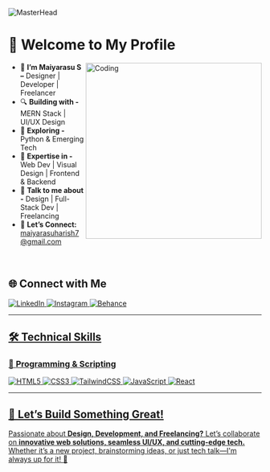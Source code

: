 ![MasterHead](https://i.pinimg.com/originals/ca/26/2e/ca262e0354eea311c41134c3e4bc3bc2.gif)

# 👋 Welcome to My Profile  

<img align="right" alt="Coding" width="350" src="https://user-images.githubusercontent.com/55389276/140866485-8fb1c876-9a8f-4d6a-98dc-08c4981eaf70.gif">


- 🚀 **I’m Maiyarasu S –** Designer | Developer | Freelancer
- 🔍 **Building with -** MERN Stack | UI/UX Design  
- 📖 **Exploring -**  Python & Emerging Tech
- 🎯 **Expertise in -** Web Dev | Visual Design | Frontend & Backend
- 💬 **Talk to me about -** Design | Full-Stack Dev | Freelancing  
- 📩 **Let’s Connect:** maiyarasuharish7@gmail.com
  <br><br><br>



 
## 🌐 Connect with Me

<a href="https://linkedin.com/in/maiyarasu" target="_blank">
    <img src="https://img.shields.io/badge/LinkedIn-0A66C2?style=for-the-badge&logo=LinkedIn&logoColor=white" alt="LinkedIn" />
</a>
<a href="https://www.instagram.com/maiyarasuu/" target="_blank">
    <img src="https://img.shields.io/badge/Instagram-E4405F?style=for-the-badge&logo=instagram&logoColor=white" alt="Instagram" />
</a>
<a href="https://www.behance.net/maiyarasu_s">
    <img src="https://img.shields.io/badge/Behance-1769ff?style=for-the-badge&logo=behance&logoColor=white" alt="Behance" /> 

<!-- <a href="https://t.me/k4r7h1kn" target="_blank">
    <img src="https://img.shields.io/badge/Telegram-26A5E4?style=for-the-badge&logo=telegram&logoColor=white" alt="Telegram" />
</a> -->
<!-- <a href="https://medium.com/@k4r7h1kn" target="_blank">
    <img src="https://img.shields.io/badge/Medium-000000?style=for-the-badge&logo=medium&logoColor=white" alt="Medium" />
</a>
<a href="https://tryhackme.com/p/k4r7h1kn" target="_blank">
    <img src="https://img.shields.io/badge/TryHackMe-2DC653?style=for-the-badge&logo=tryhackme&logoColor=white" alt="TryHackMe" />
</a> -->

---

## 🛠️ Technical Skills


<div align="left">
<!--     <img src="https://img.shields.io/badge/Burp_Suite-000000?style=for-the-badge&logo=burp-suite&logoColor=FF6633" alt="Burp Suite" />
    <img src="https://img.shields.io/badge/Metasploit-000000?style=for-the-badge&logo=metasploit&logoColor=008C8C" alt="Metasploit" />
    <img src="https://img.shields.io/badge/Wireshark-000000?style=for-the-badge&logo=wireshark&logoColor=009639" alt="Wireshark" />
    <img src="https://img.shields.io/badge/Nmap-000000?style=for-the-badge&logo=security&logoColor=0099CC" alt="Nmap" />
    <img src="https://img.shields.io/badge/Tor-000000?style=for-the-badge&logo=torproject&logoColor=7E4798" alt="Tor" />
    <img src="https://img.shields.io/badge/TryHackMe-000000?style=for-the-badge&logo=tryhackme&logoColor=2DC653" alt="TryHackMe" />
    <img src="https://img.shields.io/badge/SQLmap-000000?style=for-the-badge&logo=database&logoColor=E91E63" alt="SQLmap" />
    <img src="https://img.shields.io/badge/John%20The%20Ripper-000000?style=for-the-badge&logo=lock&logoColor=white" alt="John The Ripper" />
    <img src="https://img.shields.io/badge/Aircrack--ng-000000?style=for-the-badge&logo=wifi&logoColor=FF0000" alt="Aircrack-ng" />
    <img src="https://img.shields.io/badge/Hashcat-000000?style=for-the-badge&logo=hashnode&logoColor=0072C6" alt="Hashcat" />
    <img src="https://img.shields.io/badge/Netcat-000000?style=for-the-badge&logo=linux&logoColor=white" alt="Netcat" />
    <img src="https://img.shields.io/badge/Exploit%20DB-000000?style=for-the-badge&logo=exploit-db&logoColor=red" alt="Exploit DB" />
    <img src="https://img.shields.io/badge/Reverse%20Shell%20Generator-000000?style=for-the-badge&logo=gnubash&logoColor=green" alt="Reverse Shell Generator" /> -->
</div>


### 🔹 **Programming & Scripting**
<div align="left">
<!--     <img src="https://img.shields.io/badge/Bash-000000?style=for-the-badge&logo=gnu-bash&logoColor=4EAA25" alt="Bash" /> -->
   <img src="https://img.shields.io/badge/HTML5-000000?style=for-the-badge&logo=html5&logoColor=E34F26" alt="HTML5" />
<img src="https://img.shields.io/badge/CSS3-000000?style=for-the-badge&logo=css3&logoColor=1572B6" alt="CSS3" />
<img src="https://img.shields.io/badge/TailwindCSS-000000?style=for-the-badge&logo=tailwindcss&logoColor=06B6D4" alt="TailwindCSS" />
<img src="https://img.shields.io/badge/JavaScript-000000?style=for-the-badge&logo=javascript&logoColor=F7DF1E" alt="JavaScript" />
<img src="https://img.shields.io/badge/React-000000?style=for-the-badge&logo=react&logoColor=61DAFB" alt="React" />
</div>


<div align="left">
<!--     <img src="https://img.shields.io/badge/Kali_Linux-000000?style=for-the-badge&logo=kali-linux&logoColor=557C94" alt="Kali Linux" />
    <img src="https://img.shields.io/badge/Parrot_OS-000000?style=for-the-badge&logo=parrot&logoColor=2E8E8F" alt="Parrot OS" />
    <img src="https://img.shields.io/badge/Debian-000000?style=for-the-badge&logo=debian&logoColor=D70A53" alt="Debian" />
    <img src="https://img.shields.io/badge/Tails%20OS-000000?style=for-the-badge&logo=tails&logoColor=56347C" alt="Tails OS" />
    <img src="https://img.shields.io/badge/BlackArch-000000?style=for-the-badge&logo=arch-linux&logoColor=0A0A0A" alt="BlackArch" />
    <img src="https://img.shields.io/badge/iOS-000000?style=for-the-badge&logo=ios&logoColor=white" alt="iOS" /> -->
</div> <be>

---

## 🎯 Let’s Build Something Great!
Passionate about **Design, Development, and Freelancing?** Let’s collaborate on **innovative web solutions, seamless UI/UX, and cutting-edge tech.** Whether it’s a new project, brainstorming ideas, or just tech talk—I'm always up for it! 🚀
